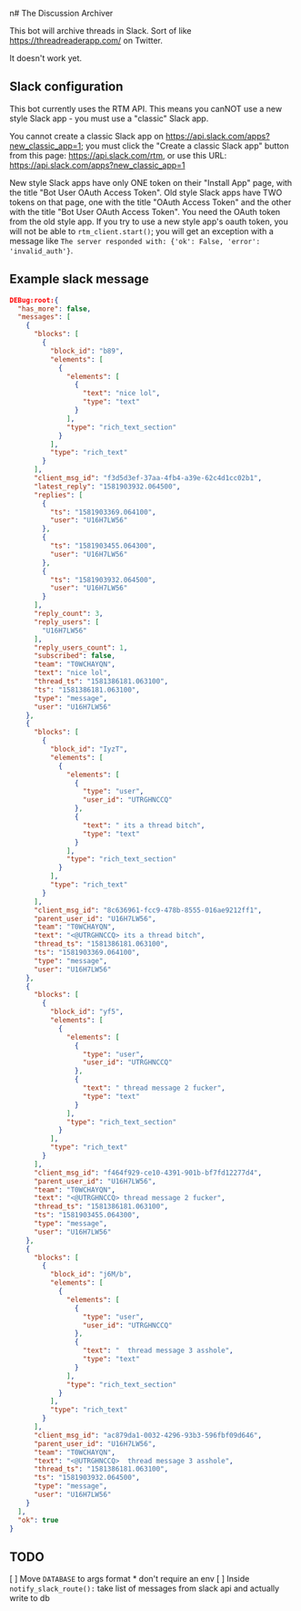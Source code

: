 n# The Discussion Archiver

This bot will archive threads in Slack.
Sort of like <https://threadreaderapp.com/> on Twitter.

It doesn't work yet.

## Slack configuration

This bot currently uses the RTM API.
This means you canNOT use a new style Slack app -
you must use a "classic" Slack app.

You cannot create a classic Slack app on
<https://api.slack.com/apps?new_classic_app=1>;
you must click the "Create a classic Slack app" button from this page:
<https://api.slack.com/rtm>,
or use this URL:
<https://api.slack.com/apps?new_classic_app=1>

New style Slack apps have only ONE token on their "Install App" page,
with the title "Bot User OAuth Access Token".
Old style Slack apps have TWO tokens on that page,
one with the title "OAuth Access Token"
and the other with the title "Bot User OAuth Access Token".
You need the OAuth token from the old style app.
If you try to use a new style app's oauth token,
you will not be able to `rtm_client.start()`;
you will get an exception with a message like
`The server responded with: {'ok': False, 'error': 'invalid_auth'}`.

## Example slack message
```json
DEBug:root:{
  "has_more": false,
  "messages": [
    {
      "blocks": [
        {
          "block_id": "b89",
          "elements": [
            {
              "elements": [
                {
                  "text": "nice lol",
                  "type": "text"
                }
              ],
              "type": "rich_text_section"
            }
          ],
          "type": "rich_text"
        }
      ],
      "client_msg_id": "f3d5d3ef-37aa-4fb4-a39e-62c4d1cc02b1",
      "latest_reply": "1581903932.064500",
      "replies": [
        {
          "ts": "1581903369.064100",
          "user": "U16H7LW56"
        },
        {
          "ts": "1581903455.064300",
          "user": "U16H7LW56"
        },
        {
          "ts": "1581903932.064500",
          "user": "U16H7LW56"
        }
      ],
      "reply_count": 3,
      "reply_users": [
        "U16H7LW56"
      ],
      "reply_users_count": 1,
      "subscribed": false,
      "team": "T0WCHAYQN",
      "text": "nice lol",
      "thread_ts": "1581386181.063100",
      "ts": "1581386181.063100",
      "type": "message",
      "user": "U16H7LW56"
    },
    {
      "blocks": [
        {
          "block_id": "IyzT",
          "elements": [
            {
              "elements": [
                {
                  "type": "user",
                  "user_id": "UTRGHNCCQ"
                },
                {
                  "text": " its a thread bitch",
                  "type": "text"
                }
              ],
              "type": "rich_text_section"
            }
          ],
          "type": "rich_text"
        }
      ],
      "client_msg_id": "8c636961-fcc9-478b-8555-016ae9212ff1",
      "parent_user_id": "U16H7LW56",
      "team": "T0WCHAYQN",
      "text": "<@UTRGHNCCQ> its a thread bitch",
      "thread_ts": "1581386181.063100",
      "ts": "1581903369.064100",
      "type": "message",
      "user": "U16H7LW56"
    },
    {
      "blocks": [
        {
          "block_id": "yf5",
          "elements": [
            {
              "elements": [
                {
                  "type": "user",
                  "user_id": "UTRGHNCCQ"
                },
                {
                  "text": " thread message 2 fucker",
                  "type": "text"
                }
              ],
              "type": "rich_text_section"
            }
          ],
          "type": "rich_text"
        }
      ],
      "client_msg_id": "f464f929-ce10-4391-901b-bf7fd12277d4",
      "parent_user_id": "U16H7LW56",
      "team": "T0WCHAYQN",
      "text": "<@UTRGHNCCQ> thread message 2 fucker",
      "thread_ts": "1581386181.063100",
      "ts": "1581903455.064300",
      "type": "message",
      "user": "U16H7LW56"
    },
    {
      "blocks": [
        {
          "block_id": "j6M/b",
          "elements": [
            {
              "elements": [
                {
                  "type": "user",
                  "user_id": "UTRGHNCCQ"
                },
                {
                  "text": "  thread message 3 asshole",
                  "type": "text"
                }
              ],
              "type": "rich_text_section"
            }
          ],
          "type": "rich_text"
        }
      ],
      "client_msg_id": "ac879da1-0032-4296-93b3-596fbf09d646",
      "parent_user_id": "U16H7LW56",
      "team": "T0WCHAYQN",
      "text": "<@UTRGHNCCQ>  thread message 3 asshole",
      "thread_ts": "1581386181.063100",
      "ts": "1581903932.064500",
      "type": "message",
      "user": "U16H7LW56"
    }
  ],
  "ok": true
}
```

## TODO

[ ] Move `DATABASE` to args format
	* don't require an env
[ ] Inside `notify_slack_route():` take list of messages from slack api and actually write to db
